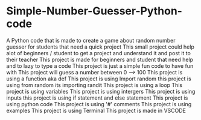 # Simple-Number-Guesser-Python-code
A Python code that is made to create a game about random number guesser for students that need a quick project
This small project could help alot of beginners / student to get a project and understand it and post it to their teacher
This project is made for beginners and student that need help and to lazy to type a code
This project is just a simple fun code to have fun with
This project will guess a number between 0 --> 100
This project is using a function aka def
This project is using Import random
this project is using from random its importing randit
This project is using a loop
This project is using variables
This project is using intergers
This project is using inputs
this project is using if statement and else statement
This project is using python code
This project is using '#' comments
This project is using examples
This project is using Terminal
This project is made in VSCODE
